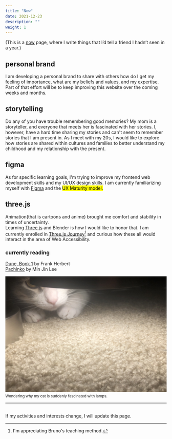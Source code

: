 ```yaml
---
title: "Now"
date: 2021-12-23
description: ""
weight: 1
---
```

(This is a [now](https://nownownow.com/about) page, where I write things that I’d tell a friend I hadn’t seen in a year.)

## personal brand

I am developing a personal brand to share with others how do I get my feeling of importance, what are my beliefs and values, and my expertise. Part of that effort will be to keep improving this website over the coming weeks and months.

## storytelling

Do any of you have trouble remembering good memories? My mom is a storyteller, and everyone that meets her is fascinated with her stories. I, however, have a hard time sharing my stories and can't seem to remember stories that I am present in. As I meet with my 20s, I would like to explore how stories are shared within cultures and families to better understand my childhood and my relationship with the present.

## figma

As for specific learning goals, I'm trying to improve my frontend web development skills and my UI/UX design skills. I am currently familiarizing myself with [Figma](https://www.figma.com/) and the <mark>UX Maturity model<mark>.

## three.js

Animation(that is cartoons and anime) brought me comfort and stability in times of uncertainty.<br> Learning [Three.js](https://threejs.org/) and Blender is how I would like to honor that. I am currently enrolled in [Three.js Journey](https://threejs-journey.com/)[^1] and curious how these all would interact in the area of Web Accessibility.

[^1]: I'm appreciating Bruno's teaching method.

### currently reading
[Dune, Book 1](https://www.goodreads.com/book/show/44767458-dune) by Frank Herbert <br>
[Pachinko](https://www.goodreads.com/book/show/34051011-pachinko) by Min Jin Lee


![Cute CAT](/media/IMG_5252.jpg) 
<small>Wondering why my cat is suddenly fascinated with lamps.</small>

***

<br>
If my activities and interests change, I will update this page.